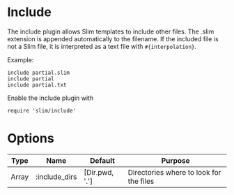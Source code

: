 # Include

The include plugin allows Slim templates to include other files. The .slim extension is appended automatically to the
filename. If the included file is not a Slim file, it is interpreted as a text file with `#{interpolation}`.

Example:

    include partial.slim
    include partial
    include partial.txt

Enable the include plugin with

    require 'slim/include'

# Options

| Type | Name | Default | Purpose |
| ---- | ---- | ------- | ------- |
| Array | :include_dirs | [Dir.pwd, '.'] | Directories where to look for the files |
